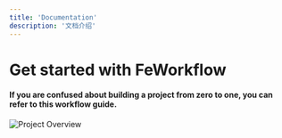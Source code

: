 ```yaml
---
title: 'Documentation'
description: '文档介绍'
---
```



# Get started with FeWorkflow

#### If you are confused about building a project from zero to one, you can refer to this workflow guide.

![Project Overview](https://s3.bmp.ovh/imgs/2022/10/18/6ebf877d1fb38ccf.png)
